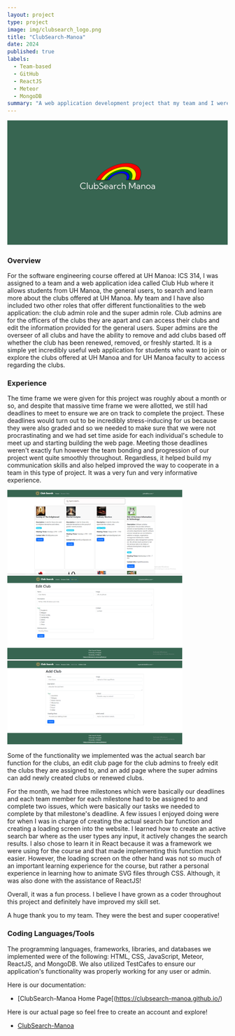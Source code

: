 ```yaml
---
layout: project
type: project
image: img/clubsearch_logo.png
title: "ClubSearch-Manoa"
date: 2024
published: true
labels:
  - Team-based
  - GitHub
  - ReactJS
  - Meteor
  - MongoDB
summary: "A web application development project that my team and I were assigned for ICS 314 Software Engineering class. This web application is designed for students of UH Manoa to explore and learn about the many clubs offered at UH Manoa."
---
```

<img width="800px" class="rounded mx-auto d block pe-4" src="../img/clubsearch_logo.png">

### Overview
  For the software engineering course offered at UH Manoa: ICS 314, I was assigned to a team and a web application idea called Club Hub where it allows students from UH Manoa, the general users, to search and learn more about the clubs offered at UH Manoa. My team and I have also included two other roles that offer different functionalities to the web application: the club admin role and the super admin role. Club admins are for the officers of the clubs they are apart and can access their clubs and edit the information provided for the general users. Super admins are the overseer of all clubs and have the ability to remove and add clubs based off whether the club has been renewed, removed, or freshly started. It is a simple yet incredibly useful web application for students who want to join or explore the clubs offered at UH Manoa and for UH Manoa faculty to access regarding the clubs. 

### Experience
  The time frame we were given for this project was roughly about a month or so, and despite that massive time frame we were allotted, we still had deadlines to meet to ensure we are on track to complete the project. These deadlines would turn out to be incredibly stress-inducing for us because they were also graded and so we needed to make sure that we were not procrastinating and we had set time aside for each individual's schedule to meet up and starting building the web page. Meeting those deadlines weren't exactly fun however the team bonding and progression of our project went quite smoothly throughout. Regardless, it helped build my communication skills and also helped improved the way to cooperate in a team in this type of project. It was a very fun and very informative experience. 


<img width="400px" class="rounded float-start pe-4" src="../img/search.png">
<img width="400px" class="rounded float-end pe-4" src="../img/edit.png">
<img width="400px" class="rounded mx-auto d block pe-4" src="../img/add.png">

  Some of the functionality we implemented was the actual search bar function for the clubs, an edit club page for the club admins to freely edit the clubs they are assigned to, and an add page where the super admins can add newly created clubs or renewed clubs. 

  For the month, we had three milestones which were basically our deadlines and each team member for each milestone had to be assigned to and complete two issues, which were basically our tasks we needed to complete by that milestone's deadline. A few issues I enjoyed doing were for when I was in charge of creating the actual search bar function and creating a loading screen into the website. I learned how to create an active search bar where as the user types any input, it actively changes the search results. I also chose to learn it in React because it was a framework we were using for the course and that made implementing this function much easier. However, the loading screen on the other hand was not so much of an important learning experience for the course, but rather a personal experience in learning how to animate SVG files through CSS. Although, it was also done with the assistance of ReactJS! 

  Overall, it was a fun process. I believe I have grown as a coder throughout this project and definitely have improved my skill set. 

  A huge thank you to my team. They were the best and super cooperative! 

### Coding Languages/Tools
  The programming languages, frameworks, libraries, and databases we implemented were of the following: HTML, CSS, JavaScript, Meteor, ReactJS, and MongoDB. We also utilized TestCafes to ensure our application's functionality was properly working for any user or admin. 

  Here is our documentation:
  - [ClubSearch-Manoa Home Page[(https://clubsearch-manoa.github.io/)

  Here is our actual page so feel free to create an account and explore!
  - [ClubSearch-Manoa](https://clubsearch-manoa.xyz/)

